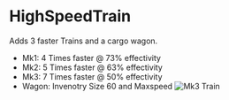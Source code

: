 # HighSpeedTrain

Adds 3 faster Trains and a cargo wagon.
* Mk1: 4 Times faster  @ 73% effectivity
* Mk2: 5 Times faster  @ 63% effectivity
* Mk3: 7 Times faster  @ 50% effectivity
* Wagon: Invenotry Size 60 and Maxspeed
![Mk3 Train](http://i.imgur.com/oDshfnr.png)

